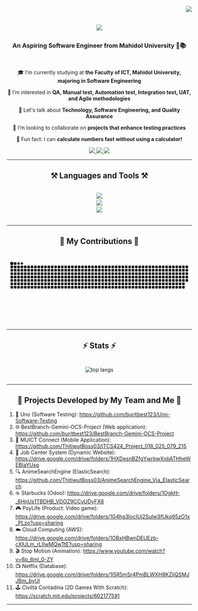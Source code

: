 <img align="right" src="https://visitor-badge.laobi.icu/badge?page_id=buritbest123.buritbest123" />

<h1 align="center">
    <img src="https://readme-typing-svg.herokuapp.com?font=Fira+Code&size=21&pause=1000&color=70B227&width=435&lines=Hi+There!+%F0%9F%91%8B+++My+name+is+Best+%F0%9F%92%BB%E2%9C%A8" />
</h1>

<h3 align="center">An Aspiring Software Engineer from Mahidol University 🚀📚</h3>

<br/>

<div align="center">
 
 🎓 I’m currently studying at **the Faculty of ICT, Mahidol University, majoring in Software Engineering**
 
 🌱 I’m interested in **QA, Manual test, Automation test, Integration test, UAT, and Agile methodologies**
 
 💬 Let's talk about **Technology, Software Engineering, and Quality Assurance**
 
 🤝 I’m looking to collaborate on **projects that enhance testing practices**
 
 🧮 Fun fact: I can **calculate numbers fast without using a calculator!**

 </div>
 
<div align="center"> 
  <a href="mailto:burit.sih@gmail.com">
    <img src="https://img.shields.io/badge/Gmail-D14836?style=for-the-badge&logo=gmail&logoColor=white" />
  </a>
  <a href="https://linkedin.com/in/burit-sihabut-best" target="_blank">
    <img src="https://img.shields.io/badge/LinkedIn-0077B5?style=for-the-badge&logo=linkedin&logoColor=white" target="_blank" />
  </a>
   <a href="https://www.linkedin.com/in/burit-sihabut-best/overlay/1635555072571/single-media-viewer/?profileId=ACoAADfSILIB9DQz7LxtkZhjUa4g4qqFi7AuFCQ" target="_blank">
     <img src="https://img.shields.io/badge/Portfolio-FF5722?style=for-the-badge&logo=todoist&logoColor=white" target="_blank" /> <!-- sqlite, safari, google-chrome are other good icon options -->
  </a>
</div>

<hr/>

<h2 align="center">⚒️ Languages and Tools ⚒️</h2>
<br/>
<div align="center">
    <img src="https://skillicons.dev/icons?i=aws,docker,nodejs,mongodb,spring,mysql,express,kubernetes,elasticsearch,figma,firebase,flutter,bootstrap" /><br>
    <img src="https://skillicons.dev/icons?i=js,java,python,c,react,html,css,kotlin,dart,linux,matlab" /><br>
    <img src="https://skillicons.dev/icons?i=linux,gcp,azure,unity,git,postman,tensorflow,arduino,photoshop,illustrator,premiere,ae" />
</div>

<br/>
<hr/>

<div align="center">
  <h2>🐍 My Contributions 🐍</h2>
  <br>
  <img alt="snake eating my contributions" src="https://raw.githubusercontent.com/buritbest123/buritbest123/output/github-contribution-grid-snake.svg" />
  
  <br/><br/><br/>
</div>

<hr/>

<h2 align="center">⚡ Stats ⚡</h2>
<br>
<div align="center">
    <img width=325 align="center" src="https://github-readme-stats.vercel.app/api/top-langs/?username=buritbest123&langs_count=10&title_color=0891b2&text_color=ffffff&icon_color=0891b2&bg_color=1c1917&hide_border=true&locale=en&custom_title=Top%20%Languages" alt="top langs" />
</div>
<br/>

<hr/>

<h2 align="center">🚀 Projects Developed by My Team and Me 🚀</h2>

1. 🧪 Uno (Software Testing): https://github.com/buritbest123/Uno-Software-Testing
2. 🌐 BestBranch-Gemini-OCS-Project (Web application): https://github.com/buritbest123/BestBranch-Gemini-OCS-Project
3. 📱 MUICT Connect (Mobile Application): https://github.com/ThitiwutBoss03/ITCS424_Project_018_025_079_215
4. 💼 Job Center System (Dynamic Website): https://drive.google.com/drive/folders/1HXDesnBZfgYwrbwXxbATHheWEBIaYUsg
5. 🔍 AnimeSearchEngine (ElasticSearch): https://github.com/ThitiwutBoss03/AnimeSearchEngine_Via_ElasticSearch
6. ☕ Starbucks (Odoo): https://drive.google.com/drive/folders/1OgkH-_6HnUs1TBDHB_VDOZ9CCvUDyFX8
7. 🎮 PsyLife (Product: Video game): https://drive.google.com/drive/folders/1G4hg3locIUj2Sulw3fUkq95zO1x_PLzo?usp=sharing
8. ☁️ Cloud Computing (AWS): https://drive.google.com/drive/folders/1OBxHBwnDEUEzb-cXlULm_rLIIwMQwTtE?usp=sharing
9. 🎬 Stop Motion (Animation): https://www.youtube.com/watch?v=6p_6ml_0-ZY
10. 📺 Netflix (Database): https://drive.google.com/drive/folders/1l5R5mSr4PmBLWXH8KZjiQSMJJBm_byUl
11. 🕹️ Civiltà Contadina (2D Games With Scratch): https://scratch.mit.edu/projects/602177591

<hr/>
